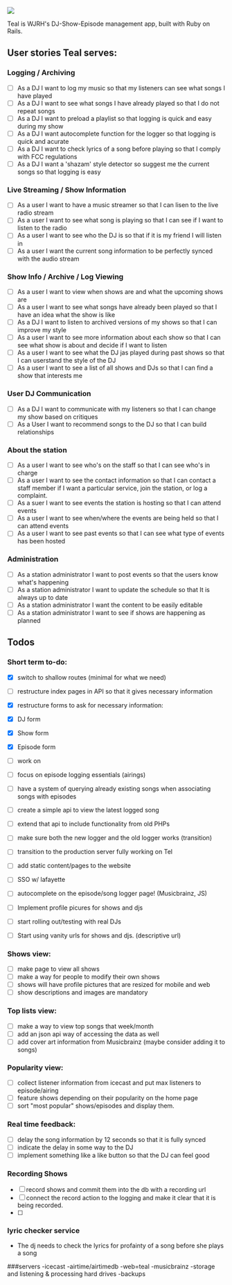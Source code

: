 ![](http://wjrh.org/teal-logo.png)

Teal is WJRH's DJ-Show-Episode management app, built with Ruby on Rails.

## User stories Teal serves:
### Logging / Archiving
 - [ ] As a DJ I want to log my music so that my listeners can see what songs I have played
 - [ ] As a DJ I want to see what songs I have already played so that I do not repeat songs
 - [ ] As a DJ I want to preload a playlist so that logging is quick and easy during my show
 - [ ] As a DJ I want autocomplete function for the logger so that logging is quick and acurate
 - [ ] As a DJ I want to check lyrics of a song before playing so that I comply with FCC regulations
 - [ ] As a DJ I want a 'shazam' style detector so suggest me the current songs so that logging is easy
  
### Live Streaming / Show Information
 - [ ] As a user I want to have a music streamer so that I can lisen to the live radio stream
 - [ ] As a user I want to see what song is playing so that I can see if I want to listen to the radio
 - [ ] As a user I want to see who the DJ is so that if it is my friend I will listen in
 - [ ] As a user I want the current song information to be perfectly synced with the audio stream

### Show Info /  Archive / Log Viewing
 - [ ] As a user I want to view when shows are and what the upcoming shows are
 - [ ] As a user I want to see what songs have already been played so that I have an idea what the show is like 
 - [ ] As a DJ I want to listen to archived versions of my shows so that I can improve my style
 - [ ] As a user I want to see more information about each show so that I can see what show is about and decide if I want to listen
 - [ ] As a user I want to see what the DJ jas played during past shows so that I can userstand the style of the DJ
 - [ ] As a user I want to see a list of all shows and DJs so that I can find a show that interests me

### User DJ Communication
 - [ ] As a DJ I want to communicate with my listeners so that I can change my show based on critiques
 - [ ] As a User I want to recommend songs to the DJ so that I can build relationships 

### About the station
 - [ ] As a user I want to see who's on the staff so that I can see who's in charge
 - [ ] As a user I want to see the contact information so that I can contact a staff member if I want a particular service, join the station, or log a complaint.
 - [ ] As a suer I want to see events the station is hosting so that I can attend events
 - [ ] As a user I want to see when/where the events are being held so that I can attend events
 - [ ] As a user I want to see past events so that I can see what type of events has been hosted

### Administration
 - [ ] As a station administrator I want to post events so that the users know what's happening
 - [ ] As a station administrator I want to update the schedule so that It is always up to date
 - [ ] As a station administrator I want the content to be easily editable
 - [ ] As a station administrator I want to see if shows are happening as planned

## Todos
### Short term to-do:
- [x] switch to shallow routes (minimal for what we need)
- [ ] restructure index pages in API so that it gives necessary information
- [X] restructure forms to ask for necessary information:
- [x] DJ form
- [x] Show form
- [x] Episode form
- [ ] work on 
- [ ] focus on episode logging essentials (airings)

- [ ] have a system of querying already existing songs when associating songs with episodes

- [ ] create a simple api to view the latest logged song
- [ ] extend that api to include functionality from old PHPs
- [ ] make sure both the new logger and the old logger works (transition)
- [ ] transition to the production server fully working on Tel

- [ ] add static content/pages to the website

- [ ] SSO w/ lafayette

- [ ] autocomplete on the episode/song logger page! (Musicbrainz, JS)

- [ ] Implement profile picures for shows and djs

- [ ] start rolling out/testing with real DJs
- [ ] Start using vanity urls for shows and djs. (descriptive url)

### Shows view:
- [ ] make page to view all shows
- [ ] make a way for people to modify their own shows
- [ ] shows will have profile pictures that are resized for mobile and web
- [ ] show descriptions and images are mandatory

### Top lists view:
- [ ] make a way to view top songs that week/month
- [ ] add an json api way of accessing the data as well
- [ ] add cover art information from Musicbrainz (maybe consider adding it to songs)

### Popularity view:
- [ ] collect listener information from icecast and put max listeners to episode/airing
- [ ] feature shows depending on their popularity on the home page
- [ ] sort "most popular" shows/episodes and display them.

### Real time feedback:
- [ ] delay the song information by 12 seconds so that it is fully synced
- [ ] indicate the delay in some way to the DJ
- [ ] implement something like a like button so that the DJ can feel good

### Recording Shows
- [ ] record shows and commit them into the db with a recording url
- [ ] connect the record action to the logging and make it clear that it is being recorded.
- [ ] 

### lyric checker service
- The dj needs to check the lyrics for profainty of a song before she plays a song

###servers
-icecast
-airtime/airtimedb
-web=teal
-musicbrainz
-storage and listening & processing hard drives
-backups

